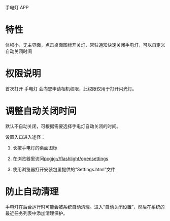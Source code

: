 手电灯 APP

# 特性

体积小，无主界面，点击桌面图标开关灯，常驻通知快速关闭手电灯，可以自定义自动关闭时间

# 权限说明

首次打开 手电灯 会向您申请相机权限，此权限仅用于打开闪光灯。

# 调整自动关闭时间

默认不自动关闭，可根据需要选择手电灯自动关闭的时间。

设置入口进入途径：

1. 长按手电灯的桌面图标

2. 在浏览器里访问[pcgjg://flashlight/opensettings](pcgjg://flashlight/opensettings)

3. 使用浏览器打开安装包里提供的“Settings.html”文件

# 防止自动清理

 手电灯在后台运行时可能会被系统自动清理。进入“自动关闭设置”，然后在系统的最近任务列表中添加清理保护。



